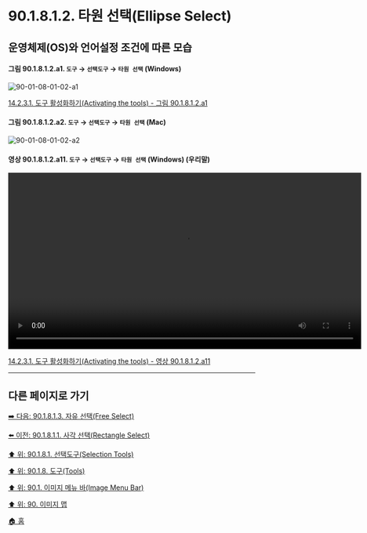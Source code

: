 # 90.1.8.1.2. 타원 선택(Ellipse Select)
## 운영체제(OS)와 언어설정 조건에 따른 모습

<a id="90-01-08-01-02-a1"></a>

#### 그림 90.1.8.1.2.a1. `도구` → `선택도구` → `타원 선택` (Windows)
![90-01-08-01-02-a1](https://github.com/wonder13662/gimp/assets/15767104/4c50d30e-9b57-4903-aaaa-7bb0a1cf8178)

[14.2.3.1. 도구 활성화하기(Activating the tools) - 그림 90.1.8.1.2.a1](./14-02-03-01-activating_the_tool.md#90-01-08-01-02-a1)

<a id="90-01-08-01-02-a2"></a>

#### 그림 90.1.8.1.2.a2. `도구` → `선택도구` → `타원 선택` (Mac)
![90-01-08-01-02-a2](https://github.com/wonder13662/gimp/assets/15767104/b2e840f3-52df-41c9-8403-d5e6d0a759a5)

<a id="90-01-08-01-02-a11"></a>

#### 영상 90.1.8.1.2.a11. `도구` → `선택도구` → `타원 선택` (Windows) (우리말)
<video controls="controls" width="720" src="https://github.com/wonder13662/gimp/assets/15767104/96c69938-56ee-4c2f-869b-c64acbeb49e9"></video>

[14.2.3.1. 도구 활성화하기(Activating the tools) - 영상 90.1.8.1.2.a11](./14-02-03-01-activating_the_tool.md#90-01-08-01-02-a11)

***

## 다른 페이지로 가기

[➡️ 다음: 90.1.8.1.3. 자유 선택(Free Select)](./90-01-08-01-03-free_select.md)

[⬅️ 이전: 90.1.8.1.1. 사각 선택(Rectangle Select)](./90-01-08-01-01-rectangle_select.md)

[⬆️ 위: 90.1.8.1. 선택도구(Selection Tools)](./90-01-08-01-00-selection_tools.md)

[⬆️ 위: 90.1.8. 도구(Tools)](./90-01-08-00-tools.md)

[⬆️ 위: 90.1. 이미지 메뉴 바(Image Menu Bar)](./90-01-00-image-menu-bar.md)

[⬆️ 위: 90. 이미지 맵](./90-00-image-map.md)

[🏠 홈](./00-home.md)
